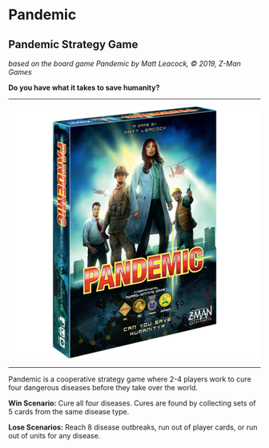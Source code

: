 # Pandemic
## Pandemic Strategy Game

*based on the board game Pandemic by Matt Leacock, &copy; 2019, Z-Man Games*

**Do you have what it takes to save humanity?**
___
![Pandemic Box](/img/pandemic_box.png)
___
Pandemic is a cooperative strategy game where 2-4 players work to cure four dangerous diseases before they take over the world. 

**Win Scenario:** Cure all four diseases. Cures are found by collecting sets of 5 cards from the same disease type.

**Lose Scenarios:** Reach 8 disease outbreaks, run out of player cards, or run out of units for any disease.

